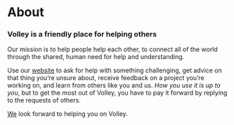 **About**
==
### Volley is a friendly place for helping others 

Our mission is to help people help each other, to connect all of the world through the shared, human need for help and understanding.

Use our [website](https://volley.works) to ask for help with something challenging, get advice on that thing you’re unsure about, receive feedback on a project you’re working on, and learn from others like you and us. *How you use it is up to you*, but to get the most out of Volley, you have to pay it forward by replying to the requests of others. 

[We](https://github.com/VolleyIndustries/readme/blob/master/team.md) look forward to helping you on Volley. 




